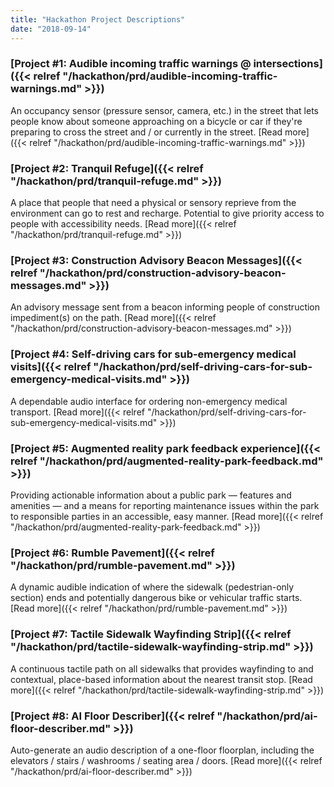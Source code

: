 ```yaml
---
title: "Hackathon Project Descriptions"
date: "2018-09-14"
---
```


### [Project #1: Audible incoming traffic warnings @ intersections]({{< relref "/hackathon/prd/audible-incoming-traffic-warnings.md" >}})

An occupancy sensor (pressure sensor, camera, etc.) in the street that lets people know about someone approaching on a bicycle or car if they're preparing to cross the street and / or currently in the street. [Read more]({{< relref "/hackathon/prd/audible-incoming-traffic-warnings.md" >}})

### [Project #2: Tranquil Refuge]({{< relref "/hackathon/prd/tranquil-refuge.md" >}})

A place that people that need a physical or sensory reprieve from the environment can go to rest and recharge. Potential to give priority access to people with accessibility needs. [Read more]({{< relref "/hackathon/prd/tranquil-refuge.md" >}})

### [Project #3: Construction Advisory Beacon Messages]({{< relref "/hackathon/prd/construction-advisory-beacon-messages.md" >}})

An advisory message sent from a beacon informing people of construction impediment(s) on the path. [Read more]({{< relref "/hackathon/prd/construction-advisory-beacon-messages.md" >}})

### [Project #4: Self-driving cars for sub-emergency medical visits]({{< relref "/hackathon/prd/self-driving-cars-for-sub-emergency-medical-visits.md" >}})

A dependable audio interface for ordering non-emergency medical transport. [Read more]({{< relref "/hackathon/prd/self-driving-cars-for-sub-emergency-medical-visits.md" >}})

### [Project #5: Augmented reality park feedback experience]({{< relref "/hackathon/prd/augmented-reality-park-feedback.md" >}})

Providing actionable information about a public park — features and amenities — and a means for reporting maintenance issues within the park to responsible parties in an accessible, easy manner. [Read more]({{< relref "/hackathon/prd/augmented-reality-park-feedback.md" >}})

### [Project #6: Rumble Pavement]({{< relref "/hackathon/prd/rumble-pavement.md" >}})

A dynamic audible indication of where the sidewalk (pedestrian-only section) ends and potentially dangerous bike or vehicular traffic starts. [Read more]({{< relref "/hackathon/prd/rumble-pavement.md" >}})

### [Project #7: Tactile Sidewalk Wayfinding Strip]({{< relref "/hackathon/prd/tactile-sidewalk-wayfinding-strip.md" >}})

A continuous tactile path on all sidewalks that provides wayfinding to and contextual, place-based information about the nearest transit stop. [Read more]({{< relref "/hackathon/prd/tactile-sidewalk-wayfinding-strip.md" >}})

### [Project #8: AI Floor Describer]({{< relref "/hackathon/prd/ai-floor-describer.md" >}})

Auto-generate an audio description of a one-floor floorplan, including the elevators / stairs / washrooms / seating area / doors. [Read more]({{< relref "/hackathon/prd/ai-floor-describer.md" >}})
